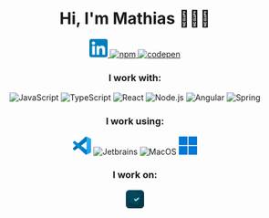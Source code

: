 <h1 align="center">Hi, I'm Mathias 🙋🏽‍♂️</h1>

<p align="center">
    <a href="https://www.linkedin.com/in/mathias-decaille">
    <img alt="LinkedIn" title="LinkedIn" height="32" width="32" style="margin:0 10 0 10" src="assets/linkedin.svg">
    </a>
    <a href="https://www.npmjs.com/~404mat">
    <img alt="npm" title="npm" height="32" width="32" style="margin:0 10 0 10" src="https://cdn.simpleicons.org/npm">
    </a>
    </a>
    <a href="https://codepen.io/404mat">
    <img alt="codepen" title="codepen" height="32" width="32" style="margin:0 10 0 10" src="https://cdn.simpleicons.org/codepen/black/white">
    </a>
</p>

<h3 align="center">I work with:</h3>
<p align="center">
    <img alt="JavaScript" title="JavaScript" height="32" width="32" style="margin:0 10 0 10" src="https://cdn.simpleicons.org/javascript">
    <img alt="TypeScript" title="TypeScript" height="32" width="32" style="margin:0 10 0 10" src="https://cdn.simpleicons.org/typescript">
    <img alt="React" title="React" height="32" width="32" style="margin:0 10 0 10" src="https://cdn.simpleicons.org/react">
    <img alt="Node.js" title="Node.js" height="32" width="32" style="margin:0 10 0 10" src="https://cdn.simpleicons.org/nodedotjs">
    <img alt="Angular" title="Angular" height="32" width="32" style="margin:0 10 0 10" src="https://cdn.simpleicons.org/angular/BD032D">
    <img alt="Spring" title="Spring" height="32" width="32" style="margin:0 10 0 10" src="https://cdn.simpleicons.org/spring">
</p>

<h3 align="center">I work using:</h3>
<p align="center">
    <img alt="vscode" title="vscode" height="32" width="32" style="margin:0 10 0 10" src="assets/vscode.svg">
    <img alt="Jetbrains" title="Jetbrains" height="32" width="32" style="margin:0 10 0 10" src="https://cdn.simpleicons.org/jetbrains/black/white">
    <img alt="MacOS" title="MacOs" height="32" width="32" style="margin:0 10 0 10" src="https://cdn.simpleicons.org/apple/black/white">
    <img alt="Windows" title="Windows" height="32" width="32" style="margin:0 10 0 10" src="assets/windows-logo.svg">
</p>

<h3 align="center">I work on:</h3>
<p align="center">
    <a href="https://github.com/404mat/open-planning">
        <img alt="open-planning" title="open-planning" height="32" width="32" style="margin:0 10 0 10" src="assets/openplanningicon.png">
    </a>
</p>
